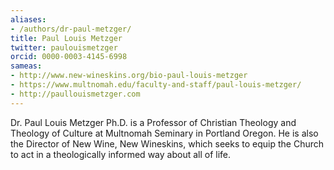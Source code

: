 ```yaml
---
aliases:
- /authors/dr-paul-metzger/
title: Paul Louis Metzger
twitter: paulouismetzger
orcid: 0000-0003-4145-6998 
sameas: 
- http://www.new-wineskins.org/bio-paul-louis-metzger
- https://www.multnomah.edu/faculty-and-staff/paul-louis-metzger/
- http://paullouismetzger.com
---
```

Dr. Paul Louis Metzger Ph.D. is a Professor of Christian Theology and Theology of Culture at Multnomah Seminary in Portland Oregon. He is also the Director of New Wine, New Wineskins, which seeks to equip the Church to act in a theologically informed way about all of life.
